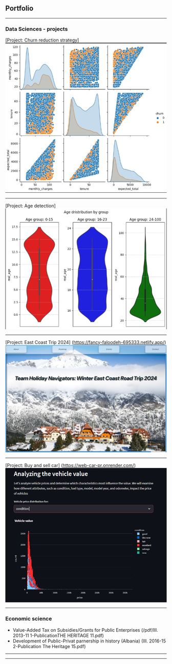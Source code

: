 ## Portfolio

---

### Data Sciences - projects 

[Project: Churn reduction strategy]
<img src="images/Corr_churn.jpg?raw=true"/>

---
[Project: Age detection]
<img src="images/age_det.png?raw=true"/>

---
[Project: East Coast Trip 2024] (https://fancy-faloodeh-695333.netlify.app/)
<img src="images/east_trip.png?raw=true"/>

---
[Project: Buy and sell car] (https://web-car-pr.onrender.com/)
<img src="images/web_car.png?raw=true"/>

---
### Economic science

- Value-Added Tax on Subsidies/Grants for Public Enterprises  (/pdf/III. 2013-11 1-PublicationTHE HERITAGE 11.pdf)
- Development of Public-Privat parnership in history (Albania)  (III. 2016-15 2-Publication The Heritage 15.pdf)

---




---
<!-- <p style="font-size:11px">Page template forked from <a href="https://github.com/evanca/quick-portfolio">evanca</a></p>
<!-- Remove above link if you don't want to attibute -->
